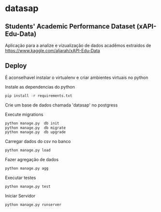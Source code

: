# datasap

## Students' Academic Performance Dataset (xAPI-Edu-Data)

Aplicação para a analize e vizualização de dados acadêmos extraídos de 
https://www.kaggle.com/aljarah/xAPI-Edu-Data


## Deploy 
É aconselhavel instalar o virtualenv e criar ambientes virtuais no python

Instale as dependencias do python

```python 
pip install -r requirements.txt
```
Crie um base de dados chamada 'datasap' no postgress

Execute migrations
```python 
python manage.py  db init 
python manage.py  db migrate
python manage.py  db upgrade
```

Carregar dados do csv no banco
``` python
python manage.py load 

```

Fazer agregação de dados
``` python
python manage.py agg

```

Executar testes
``` python
python manage.py test

```

Iniciar Servidor

``` python
python manage.py runserver

```
